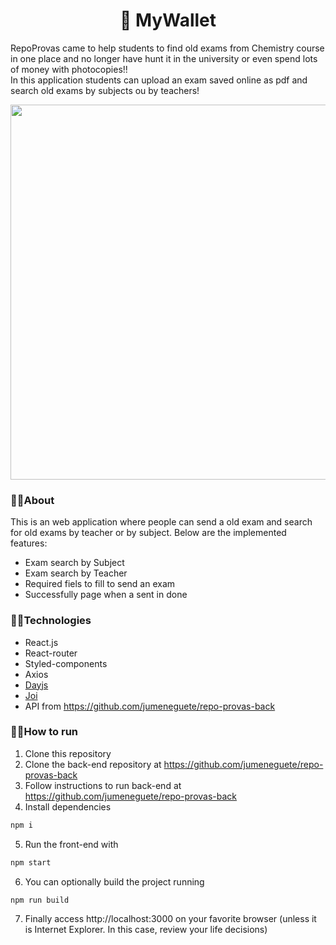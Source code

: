 <h1 align="center">📄 MyWallet</h1>

RepoProvas came to help students to find old exams from Chemistry course in one place and no longer have hunt it in the university or even spend lots of money with photocopies!! <br/>
In this application students can upload an exam saved online as pdf and search old exams by subjects ou by teachers!

<p align="center"><img width="600px" src="/assets/mywallet.gif" /></p>




### 🔹🔹About

This is an web application where people can send a old exam and search for old exams by teacher or by subject. Below are the implemented features:

- Exam search by Subject
- Exam search by Teacher
- Required fiels to fill to send an exam
- Successfully page when a sent in done

### 🔹🔹Technologies
- React.js
- React-router
- Styled-components
- Axios
- <a href="https://www.npmjs.com/package/dayjs" target="_blank">Dayjs</a>
- <a href="https://www.npmjs.com/package/joi" target="_blank">Joi</a>
- API from https://github.com/jumeneguete/repo-provas-back

### 🔹🔹How to run

1. Clone this repository
2. Clone the back-end repository at https://github.com/jumeneguete/repo-provas-back
3. Follow instructions to run back-end at https://github.com/jumeneguete/repo-provas-back
4. Install dependencies
```bash
npm i
```
5. Run the front-end with
```bash
npm start
```
6. You can optionally build the project running
```bash
npm run build
```
7. Finally access http://localhost:3000 on your favorite browser (unless it is Internet Explorer. In this case, review your life decisions)
